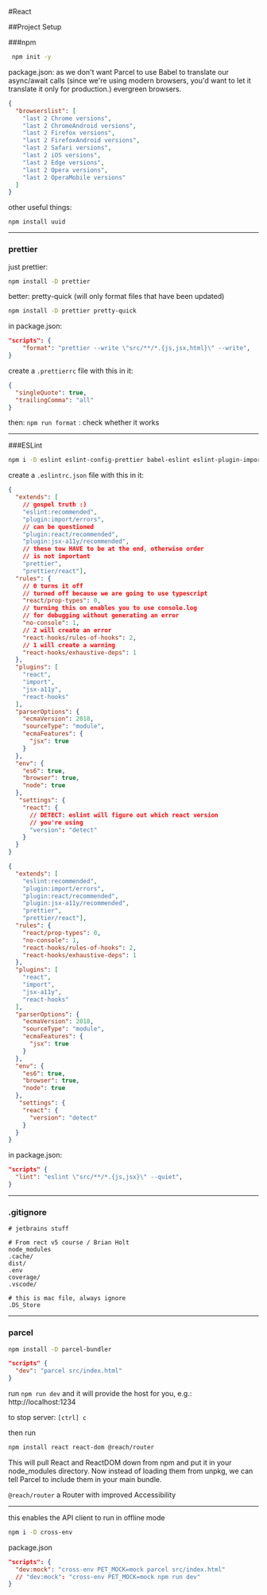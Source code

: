 #React

##Project Setup



###npm

```bash
 npm init -y
```

package.json: as we don't want Parcel to use Babel to translate our async/await calls (since we're using modern browsers, you'd want to let it translate it only for production.)  evergreen browsers. 

```json
{
  "browserslist": [
    "last 2 Chrome versions",
    "last 2 ChromeAndroid versions",
    "last 2 Firefox versions",
    "last 2 FirefoxAndroid versions",
    "last 2 Safari versions",
    "last 2 iOS versions",
    "last 2 Edge versions",
    "last 2 Opera versions",
    "last 2 OperaMobile versions"
  ]
}
```

other useful things:

`npm install uuid`





--------------

### prettier

just prettier:

```bash
npm install -D prettier
```

better: pretty-quick (will only format files that have been updated)

```bash
npm install -D prettier pretty-quick
```




in package.json:

```json
"scripts": {
	"format": "prettier --write \"src/**/*.{js,jsx,html}\" --write",
}
```

create a `.prettierrc` file with this in it:

```json
{
  "singleQuote": true,
  "trailingComma": "all"
}
```

then: `npm run format` : check whether it works

------------

###ESLint 

```bash
npm i -D eslint eslint-config-prettier babel-eslint eslint-plugin-import eslint-plugin-jsx-a11y eslint-plugin-react eslint-plugin-react-hooks
```

create a `.eslintrc.json` file with this in it:

```json
{
  "extends": [
    // gospel truth :)
    "eslint:recommended", 
    "plugin:import/errors",
    // can be questioned
    "plugin:react/recommended",
    "plugin:jsx-a11y/recommended",
    // these tow HAVE to be at the end, otherwise order 
    // is not important
    "prettier", 
    "prettier/react"],
  "rules": {
    // 0 turns it off
    // turned off because we are going to use typescript
    "react/prop-types": 0,
    // turning this on enables you to use console.log
    // for debugging without generating an error 
    "no-console": 1,
    // 2 will create an error
    "react-hooks/rules-of-hooks": 2,
    // 1 will create a warning
    "react-hooks/exhaustive-deps": 1
  },
  "plugins": [
    "react", 
    "import", 
    "jsx-a11y",
    "react-hooks"
  ],
  "parserOptions": {
    "ecmaVersion": 2018,
    "sourceType": "module",
    "ecmaFeatures": {
      "jsx": true
    }
  },
  "env": {
    "es6": true,
    "browser": true,
    "node": true
  },
   "settings": {
    "react": {
      // DETECT: eslint will figure out which react version
      // you're using
      "version": "detect"
    }
  }
}
```

```json
{
  "extends": [
    "eslint:recommended", 
    "plugin:import/errors",
    "plugin:react/recommended",
    "plugin:jsx-a11y/recommended",
    "prettier", 
    "prettier/react"],
  "rules": {
    "react/prop-types": 0,
    "no-console": 1,
    "react-hooks/rules-of-hooks": 2,
    "react-hooks/exhaustive-deps": 1
  },
  "plugins": [
    "react", 
    "import", 
    "jsx-a11y",
    "react-hooks"
  ],
  "parserOptions": {
    "ecmaVersion": 2018,
    "sourceType": "module",
    "ecmaFeatures": {
      "jsx": true
    }
  },
  "env": {
    "es6": true,
    "browser": true,
    "node": true
  },
   "settings": {
    "react": {
      "version": "detect"
    }
  }
}
```



in package.json:

```json
"scripts" {
  "lint": "eslint \"src/**/*.{js,jsx}\" --quiet",
}
```



-------------

### .gitignore

```ignore
# jetbrains stuff

# From rect v5 course / Brian Holt
node_modules
.cache/
dist/
.env
coverage/
.vscode/

# this is mac file, always ignore
.DS_Store
```

----------------------

### parcel

```bash
npm install -D parcel-bundler
```

```json
"scripts" {
  "dev": "parcel src/index.html"
}
```

run `npm run dev` and it will provide the host for you, e.g.: http://localhost:1234 

to stop server: `[ctrl] c`

then run

```bash
npm install react react-dom @reach/router
```
This will pull React and ReactDOM down from npm and put it in your node_modules directory. Now instead of loading them from unpkg, we can tell Parcel to include them in your main bundle. 

`@reach/router`
a Router with improved Accessibility

----------------

this enables the API client to run in offline mode

```bash
npm i -D cross-env
```

package.json

```json
"scripts": {
  "dev:mock": "cross-env PET_MOCK=mock parcel src/index.html"
  // "dev:mock": "cross-env PET_MOCK=mock npm run dev"
}
```


